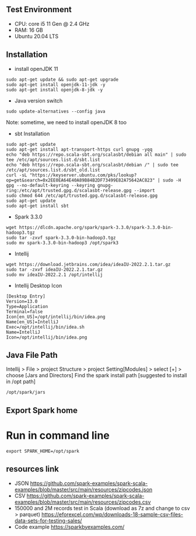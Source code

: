 ## Test Environment 
- CPU: core i5 11 Gen @ 2.4 GHz
- RAM: 16 GB
- Ubuntu 20.04 LTS

## Installation 
- install openJDK 11
```shell
sudo apt-get update && sudo apt-get upgrade
sudo apt-get install openjdk-11-jdk -y
sudo apt-get install openjdk-8-jdk -y
```

- Java version switch
```shell
sudo update-alternatives --config java
```
Note: sometime, we need to install openJDK 8 too

- sbt Installation
```shell
sudo apt-get update
sudo apt-get install apt-transport-https curl gnupg -yqq
echo "deb https://repo.scala-sbt.org/scalasbt/debian all main" | sudo tee /etc/apt/sources.list.d/sbt.list
echo "deb https://repo.scala-sbt.org/scalasbt/debian /" | sudo tee /etc/apt/sources.list.d/sbt_old.list
curl -sL "https://keyserver.ubuntu.com/pks/lookup?op=get&search=0x2EE0EA64E40A89B84B2DF73499E82A75642AC823" | sudo -H gpg --no-default-keyring --keyring gnupg-ring:/etc/apt/trusted.gpg.d/scalasbt-release.gpg --import
sudo chmod 644 /etc/apt/trusted.gpg.d/scalasbt-release.gpg
sudo apt-get update
sudo apt-get install sbt
```

- Spark 3.3.0
```
wget https://dlcdn.apache.org/spark/spark-3.3.0/spark-3.3.0-bin-hadoop3.tgz
sudo tar -zxvf spark-3.3.0-bin-hadoop3.tgz
sudo mv spark-3.3.0-bin-hadoop3 /opt/spark3
```

- Intellij
```shell
wget https://download.jetbrains.com/idea/ideaIU-2022.2.1.tar.gz
sudo tar -zxvf ideaIU-2022.2.1.tar.gz
sudo mv ideaIU-2022.2.1 /opt/intellij
```

- Intellij Desktop Icon
```shell
[Desktop Entry]
Version=13.0
Type=Application
Terminal=false
Icon[en_US]=/opt/intellij/bin/idea.png
Name[en_US]=IntelliJ
Exec=/opt/intellij/bin/idea.sh
Name=IntelliJ
Icon=/opt/intellij/bin/idea.png
```

## Java File Path
Intellij > File > project Structure > project Setting[Modules] > select [+] > choose [Jars and Directors] 
Find the spark install path [suggested to install in /opt path]
```
/opt/spark/jars
```

## Export Spark home
# Run in command line
```shell
export SPARK_HOME=/opt/spark
```

## resources link
- JSON
https://github.com/spark-examples/spark-scala-examples/blob/master/src/main/resources/zipcodes.json
- CSV
https://github.com/spark-examples/spark-scala-examples/blob/master/src/main/resources/zipcodes.csv
- 150000 and 2M records test in Scala (download as 7z and change to csv > parquet)
https://eforexcel.com/wp/downloads-18-sample-csv-files-data-sets-for-testing-sales/
- Code example
https://sparkbyexamples.com/ 
